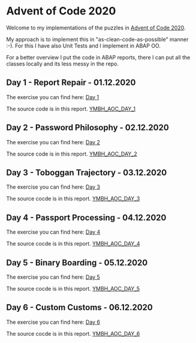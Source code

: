 # Advent of Code 2020

Welcome to my implementations of the puzzles in [Advent of Code 2020](https://adventofcode.com/2020).

My approach is to implement this in "as-clean-code-as-possible" manner :-). For this I have also Unit Tests and I implement in ABAP OO.

For a better overview I put the code in ABAP reports, there I can put all the classes locally and its less messy in the repo.

## Day 1 - Report Repair - 01.12.2020

The exercise you can find here:
[Day 1](https://adventofcode.com/2020/day/1)

The source code is in this report.
[YMBH_AOC_DAY_1](/src/ymbh_aoc_day1.prog.abap)
## Day 2 - Password Philosophy - 02.12.2020

The exercise you can find here:
[Day 2](https://adventofcode.com/2020/day/2)

The source code is in this report.
[YMBH_AOC_DAY_2](/src/ymbh_aoc_day2.prog.abap)

## Day 3 - Toboggan Trajectory - 03.12.2020

The exercise you can find here:
[Day 3](https://adventofcode.com/2020/day/3)

The source cocde is in this report.
[YMBH_AOC_DAY_3](/src/ymbh_aoc_day3.prog.abap)

## Day 4 - Passport Processing - 04.12.2020

The exercise you can find here:
[Day 4](https://adventofcode.com/2020/day/4)

The source cocde is in this report.
[YMBH_AOC_DAY_4](/src/ymbh_aoc_day4.prog.abap)

## Day 5 - Binary Boarding - 05.12.2020

The exercise you can find here:
[Day 5](https://adventofcode.com/2020/day/5)

The source cocde is in this report.
[YMBH_AOC_DAY_5](/src/ymbh_aoc_day5.prog.abap)

## Day 6 - Custom Customs - 06.12.2020

The exercise you can find here:
[Day 6](https://adventofcode.com/2020/day/6)

The source cocde is in this report.
[YMBH_AOC_DAY_6](/src/ymbh_aoc_day6.prog.abap)